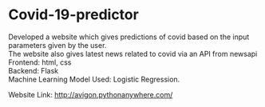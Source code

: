 # Covid-19-predictor
Developed a website which gives predictions of covid based on the input parameters given by the user. <br>
The website also gives latest news related to covid via an API from newsapi <br>
Frontend: html, css <br>
Backend: Flask <br>
Machine Learning Model Used: Logistic Regression.<br>

Website Link: http://avigon.pythonanywhere.com/
